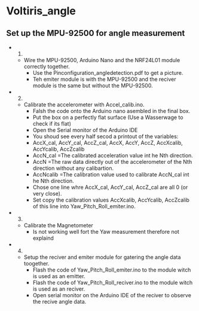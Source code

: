 # Voltiris_angle

## Set up the MPU-92500 for angle measurement
- 1)
  - Wire the MPU-92500, Arduino Nano and the NRF24L01 module correctly together.
    - Use the Pinconfiguration_angledetection.pdf to get a picture.
    - Teh emiter module is with the MPU-92500 and the reciver module is the same but without the MPU-92500.
- 2)
  - Calibrate the accelerometer with Accel_calib.ino.
    - Falsh the code onto the Arduino nano asembled in the final box.
    - Put the box on a perfectly flat surface (Use a Wasserwage to check if its flat)
    - Open the Serial monitor of the Arduino IDE
    - You shoud see every half secod a printout of the variables:
    - AccX_cal, AccY_cal, AccZ_cal, AccX, AccY, AccZ,   AccXcalib, AccYcalib, AccZcalib
    - AccN_cal  =The calibrated acceleration value int he Nth direction.
    - AccN      =The raw data directly out of the accelerometer of the Nth direction without any calibartion.
    - AccNcalib =The calibration value used to calibrate AccN_cal int he Nth direction.
    - Chose one line whre AccX_cal, AccY_cal, AccZ_cal are all 0 (or very close).
    - Set copy the calibration values AccXcalib, AccYcalib, AccZcalib of this line into Yaw_Pitch_Roll_emiter.ino.
- 3)
  - Calibrate the Magnetometer
    - Is not working well fort the Yaw measurement therefore not explaind
- 4)
  - Setup the reciver and emiter module for gatering the angle data toogether.
    - Flash the code of Yaw_Pitch_Roll_emiter.ino to the module witch is used as an emitter.
    - Flash the code of Yaw_Pitch_Roll_reciver.ino to the module witch is used as an reciver.
    - Open serial monitor on the Arduino IDE of the reciver to observe the recive angle data. 

